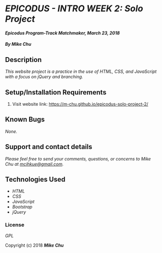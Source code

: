 # _EPICODUS - INTRO WEEK 2: Solo Project_

#### _Epicodus Program-Track Matchmaker, March 23, 2018_

#### _By Mike Chu_

## Description

_This website project is a practice in the use of HTML, CSS, and JavaScript with a focus on jQuery and branching._

## Setup/Installation Requirements

1. Visit website link: https://m-chu.github.io/epicodus-solo-project-2/

## Known Bugs

_None._

## Support and contact details

_Please feel free to send your comments, questions, or concerns to Mike Chu at mcihkue@gmail.com._

## Technologies Used

* _HTML_
* _CSS_
* _JavaScript_
* _Bootstrap_
* _jQuery_

### License

*GPL*

Copyright (c) 2018 **_Mike Chu_**
